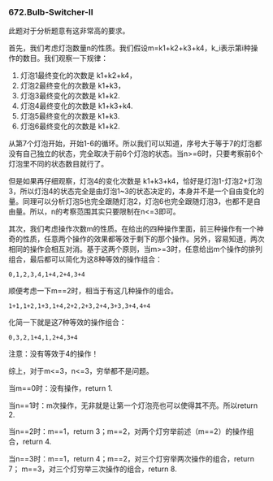 ### 672.Bulb-Switcher-II

此题对于分析题意有这非常高的要求。

首先，我们考虑灯泡数量n的性质。我们假设m=k1+k2+k3+k4，k_i表示第i种操作的数目。我们观察一下规律：
1. 灯泡1最终变化的次数是 k1+k2+k4，
2. 灯泡2最终变化的次数是 k1+k3，
3. 灯泡3最终变化的次数是 k1+k2. 
4. 灯泡4最终变化的次数是 k1+k3+k4. 
5. 灯泡5最终变化的次数是 k1+k3. 
6. 灯泡6最终变化的次数是 k1+k2.

从第7个灯泡开始，开始1-6的循环。所以我们可以知道，序号大于等于7的灯泡都没有自己独立的状态，完全取决于前6个灯泡的状态。当n>=6时，只要考察前6个灯泡里不同的状态数目就行了。

但是如果再仔细观察，灯泡4的变化次数是 k1+k3+k4，恰好是灯泡1-灯泡2+灯泡3，所以灯泡4的状态完全是由灯泡1~3的状态决定的，本身并不是一个自由变化的量。同理可以分析灯泡5也完全跟随灯泡2，灯泡6也完全跟随灯泡3，也都不是自由量。所以，n的考察范围其实只要限制在n<=3即可。

其次，我们考虑操作次数m的性质。在给出的四种操作里面，前三种操作有一个神奇的性质，任意两个操作的效果都等效于剩下的那个操作。另外，容易知道，两次相同的操作会相互对消。基于这两个原则，当m>=3时，任意给出m个操作的排列组合，最后都可以简化为这8种等效的操作组合：
```
0,1,2,3,4,1+4,2+4,3+4
```

顺便考虑一下m==2时，相当于有这几种操作的组合。
```
1+1,1+2,1+3,1+4,2+2,2+3,2+4,3+3,3+4,4+4
```
化简一下就是这7种等效的操作组合：
```
0,3,2,1+4,1,2+4,3+4
```
注意：没有等效于4的操作！


综上，对于m<=3，n<=3，穷举都不是问题。

当m==0时：没有操作，return 1.

当n==1时：m次操作，无非就是让第一个灯泡亮也可以使得其不亮。所以return 2.

当n==2时：m==1，return 3；m==2，对两个灯穷举前述（m==2）的操作组合，return 4.

当n==3时：m==1，return 4；m==2，对三个灯穷举两次操作的组合，return 7； m==3，对三个灯穷举三次操作的组合，return 8.

